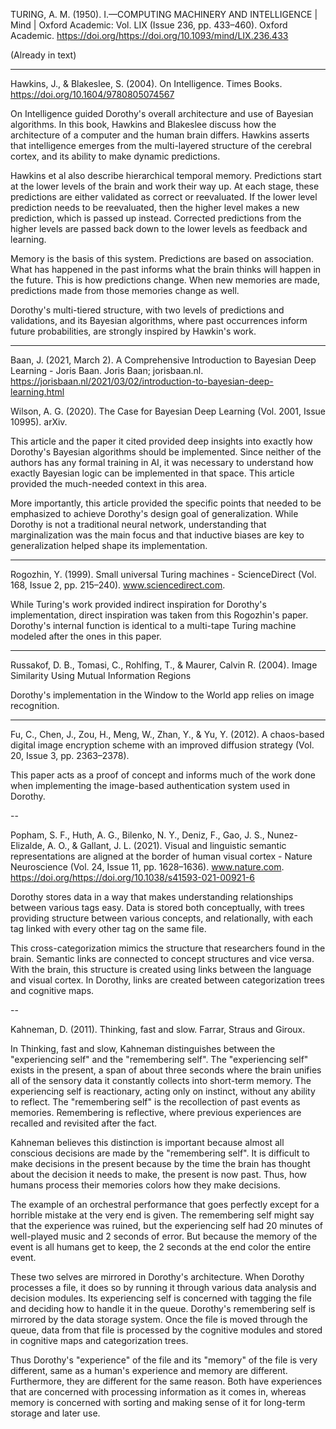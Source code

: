 TURING, A. M. (1950). I.—COMPUTING MACHINERY AND INTELLIGENCE | Mind | Oxford Academic: Vol. LIX (Issue 236, pp. 433–460). Oxford Academic. https://doi.org/https://doi.org/10.1093/mind/LIX.236.433

(Already in text)

---

Hawkins, J., & Blakeslee, S. (2004). On Intelligence. Times Books. https://doi.org/10.1604/9780805074567

On Intelligence guided Dorothy's overall architecture and use of Bayesian algorithms. In this book, Hawkins and Blakeslee discuss how the architecture of a computer and the human brain differs. Hawkins asserts that intelligence emerges from the multi-layered structure of the cerebral cortex, and its ability to make dynamic predictions. 

Hawkins et al also describe hierarchical temporal memory. Predictions start at the lower levels of the brain and work their way up. At each stage, these predictions are either validated as correct or reevaluated. If the lower level prediction needs to be reevaluated, then the higher level makes a new prediction, which is passed up instead. Corrected predictions from the higher levels are passed back down to the lower levels as feedback and learning.

Memory is the basis of this system. Predictions are based on association. What has happened in the past informs what the brain thinks will happen in the future. This is how predictions change. When new memories are made, predictions made from those memories change as well. 

Dorothy's multi-tiered structure, with two levels of predictions and validations, and its Bayesian algorithms, where past occurrences inform future probabilities, are strongly inspired by Hawkin's work.

---

Baan, J. (2021, March 2). A Comprehensive Introduction to Bayesian Deep Learning - Joris Baan. Joris Baan; jorisbaan.nl. https://jorisbaan.nl/2021/03/02/introduction-to-bayesian-deep-learning.html

Wilson, A. G. (2020). The Case for Bayesian Deep Learning (Vol. 2001, Issue 10995). arXiv.

This article and the paper it cited provided deep insights into exactly how Dorothy's Bayesian algorithms should be implemented. Since neither of the authors has any formal training in AI, it was necessary to understand how exactly Bayesian logic can be implemented in that space. This article provided the much-needed context in this area.

More importantly, this article provided the specific points that needed to be emphasized to achieve Dorothy's design goal of generalization. While Dorothy is not a traditional neural network, understanding that marginalization was the main focus and that inductive biases are key to generalization helped shape its implementation.

---

Rogozhin, Y. (1999). Small universal Turing machines - ScienceDirect (Vol. 168, Issue 2, pp. 215–240). www.sciencedirect.com.

While Turing's work provided indirect inspiration for Dorothy's implementation, direct inspiration was taken from this Rogozhin's paper. Dorothy's internal function is identical to a multi-tape Turing machine modeled after the ones in this paper.

---

Russakof, D. B., Tomasi, C., Rohlfing, T., & Maurer, Calvin R. (2004). Image Similarity Using Mutual Information Regions

Dorothy's implementation in the Window to the World app relies on image recognition. 

---

Fu, C., Chen, J., Zou, H., Meng, W., Zhan, Y., & Yu, Y. (2012). A chaos-based digital image encryption scheme with an improved diffusion strategy (Vol. 20, Issue 3, pp. 2363–2378).

This paper acts as a proof of concept and informs much of the work done when implementing the image-based authentication system used in Dorothy.

--

Popham, S. F., Huth, A. G., Bilenko, N. Y., Deniz, F., Gao, J. S., Nunez-Elizalde, A. O., & Gallant, J. L. (2021). Visual and linguistic semantic representations are aligned at the border of human visual cortex - Nature Neuroscience (Vol. 24, Issue 11, pp. 1628–1636). www.nature.com. https://doi.org/https://doi.org/10.1038/s41593-021-00921-6

Dorothy stores data in a way that makes understanding relationships between various tags easy. Data is stored both conceptually, with trees providing structure between various concepts, and relationally, with each tag linked with every other tag on the same file.

This cross-categorization mimics the structure that researchers found in the brain. Semantic links are connected to concept structures and vice versa. With the brain, this structure is created using links between the language and visual cortex. In Dorothy, links are created between categorization trees and cognitive maps.

--

Kahneman, D. (2011). Thinking, fast and slow. Farrar, Straus and Giroux.

In Thinking, fast and slow, Kahneman distinguishes between the "experiencing self" and the "remembering self". The "experiencing self" exists in the present, a span of about three seconds where the brain unifies all of the sensory data it constantly collects into short-term memory. The experiencing self is reactionary, acting only on instinct, without any ability to reflect. The "remembering self" is the recollection of past events as memories. Remembering is reflective, where previous experiences are recalled and revisited after the fact.

Kahneman believes this distinction is important because almost all conscious decisions are made by the "remembering self". It is difficult to make decisions in the present because by the time the brain has thought about the decision it needs to make, the present is now past. Thus, how humans process their memories colors how they make decisions. 

The example of an orchestral performance that goes perfectly except for a horrible mistake at the very end is given. The remembering self might say that the experience was ruined, but the experiencing self had 20 minutes of well-played music and 2 seconds of error. But because the memory of the event is all humans get to keep, the 2 seconds at the end color the entire event. 

These two selves are mirrored in Dorothy's architecture. When Dorothy processes a file, it does so by running it through various data analysis and decision modules. Its experiencing self is concerned with tagging the file and deciding how to handle it in the queue. Dorothy's remembering self is mirrored by the data storage system. Once the file is moved through the queue, data from that file is processed by the cognitive modules and stored in cognitive maps and categorization trees. 

Thus Dorothy's "experience" of the file and its "memory" of the file is very different, same as a human's experience and memory are different. Furthermore, they are different for the same reason. Both have experiences that are concerned with processing information as it comes in, whereas memory is concerned with sorting and making sense of it for long-term storage and later use. 

